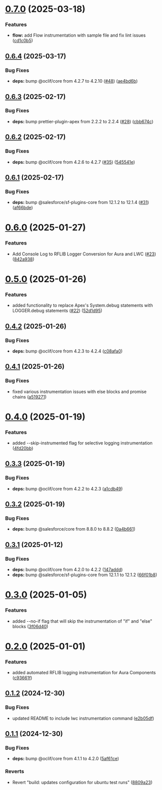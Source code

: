 # [0.7.0](https://github.com/j-fischer/rflib-plugin/compare/0.6.4...0.7.0) (2025-03-18)


### Features

* **flow:** add Flow instrumentation with sample file and fix lint issues ([cd1c0b5](https://github.com/j-fischer/rflib-plugin/commit/cd1c0b5b834e9b6e2dc3b6641f4991ec8f47f551))



## [0.6.4](https://github.com/j-fischer/rflib-plugin/compare/0.6.3...0.6.4) (2025-03-17)


### Bug Fixes

* **deps:** bump @oclif/core from 4.2.7 to 4.2.10 ([#48](https://github.com/j-fischer/rflib-plugin/issues/48)) ([ae4bd6b](https://github.com/j-fischer/rflib-plugin/commit/ae4bd6bd80f8f26230045793033b6d3c645ee41e))



## [0.6.3](https://github.com/j-fischer/rflib-plugin/compare/0.6.2...0.6.3) (2025-02-17)


### Bug Fixes

* **deps:** bump prettier-plugin-apex from 2.2.2 to 2.2.4 ([#28](https://github.com/j-fischer/rflib-plugin/issues/28)) ([cbb674c](https://github.com/j-fischer/rflib-plugin/commit/cbb674c7af86f0918c444a20d6226325c6f30cd4))



## [0.6.2](https://github.com/j-fischer/rflib-plugin/compare/0.6.1...0.6.2) (2025-02-17)


### Bug Fixes

* **deps:** bump @oclif/core from 4.2.6 to 4.2.7 ([#35](https://github.com/j-fischer/rflib-plugin/issues/35)) ([545541e](https://github.com/j-fischer/rflib-plugin/commit/545541ef25bc09da2a109d22713801975cc243a5))



## [0.6.1](https://github.com/j-fischer/rflib-plugin/compare/0.6.0...0.6.1) (2025-02-17)


### Bug Fixes

* **deps:** bump @salesforce/sf-plugins-core from 12.1.2 to 12.1.4 ([#31](https://github.com/j-fischer/rflib-plugin/issues/31)) ([af66bde](https://github.com/j-fischer/rflib-plugin/commit/af66bded9f7ca7625b1ef89dc35dd82a6e9375ef))



# [0.6.0](https://github.com/j-fischer/rflib-plugin/compare/0.5.0...0.6.0) (2025-01-27)


### Features

* Add Console Log to RFLIB Logger Conversion for Aura and LWC ([#23](https://github.com/j-fischer/rflib-plugin/issues/23)) ([842a938](https://github.com/j-fischer/rflib-plugin/commit/842a938d9d18c85f39ee25ede2446b02343f526b))



# [0.5.0](https://github.com/j-fischer/rflib-plugin/compare/0.4.2...0.5.0) (2025-01-26)


### Features

* added functionality to replace Apex's System.debug statements with LOGGER.debug statements ([#22](https://github.com/j-fischer/rflib-plugin/issues/22)) ([52d1d95](https://github.com/j-fischer/rflib-plugin/commit/52d1d958bac312b22b050b2114a526dfdfaac896))



## [0.4.2](https://github.com/j-fischer/rflib-plugin/compare/0.4.1...0.4.2) (2025-01-26)


### Bug Fixes

* **deps:** bump @oclif/core from 4.2.3 to 4.2.4 ([c08afa0](https://github.com/j-fischer/rflib-plugin/commit/c08afa0a8ffa51bf8b8870beddb890c0de7ef0b6))



## [0.4.1](https://github.com/j-fischer/rflib-plugin/compare/0.4.0...0.4.1) (2025-01-26)


### Bug Fixes

* fixed various instrumentation issues with else blocks and promise chains ([a519271](https://github.com/j-fischer/rflib-plugin/commit/a5192718f408a8fea643b0d4fb33e83db564adfb))



# [0.4.0](https://github.com/j-fischer/rflib-plugin/compare/0.3.3...0.4.0) (2025-01-19)


### Features

* added --skip-instrumented flag for selective logging instrumentation ([4fd20bb](https://github.com/j-fischer/rflib-plugin/commit/4fd20bb31f5ed09edc5f2a6da6b80a6e9f2dc17e))



## [0.3.3](https://github.com/j-fischer/rflib-plugin/compare/0.3.2...0.3.3) (2025-01-19)


### Bug Fixes

* **deps:** bump @oclif/core from 4.2.2 to 4.2.3 ([a1cdb49](https://github.com/j-fischer/rflib-plugin/commit/a1cdb492066b024cb8b9f3ac95ae09677a67e011))



## [0.3.2](https://github.com/j-fischer/rflib-plugin/compare/0.3.1...0.3.2) (2025-01-19)


### Bug Fixes

* **deps:** bump @salesforce/core from 8.8.0 to 8.8.2 ([0a4b661](https://github.com/j-fischer/rflib-plugin/commit/0a4b66187e9a6f110745eae2f80bc1f78a5146de))



## [0.3.1](https://github.com/j-fischer/rflib-plugin/compare/0.3.0...0.3.1) (2025-01-12)


### Bug Fixes

* **deps:** bump @oclif/core from 4.2.0 to 4.2.2 ([147addd](https://github.com/j-fischer/rflib-plugin/commit/147addd8c283843b802de4f66952c3c029b5aac8))
* **deps:** bump @salesforce/sf-plugins-core from 12.1.1 to 12.1.2 ([66f01b8](https://github.com/j-fischer/rflib-plugin/commit/66f01b8269fe3505f0aa6539c9bca80f68bfe2fd))



# [0.3.0](https://github.com/j-fischer/rflib-plugin/compare/0.2.0...0.3.0) (2025-01-05)


### Features

* added --no-if flag that will skip the instrumentation of "if" and "else" blocks ([3f06d40](https://github.com/j-fischer/rflib-plugin/commit/3f06d40b291863dc153eb87ea6af18ee8f8085d4))



# [0.2.0](https://github.com/j-fischer/rflib-plugin/compare/0.1.2...0.2.0) (2025-01-01)


### Features

* added automated RFLIB logging instrumentation for Aura Components ([c93661f](https://github.com/j-fischer/rflib-plugin/commit/c93661fd398ffdc233db8c5dfdcd2c8d93a93922))



## [0.1.2](https://github.com/j-fischer/rflib-plugin/compare/0.1.1...0.1.2) (2024-12-30)


### Bug Fixes

* updated README to include lwc instrumentation command ([e2b05df](https://github.com/j-fischer/rflib-plugin/commit/e2b05df416a51edbec9312df2d2938e377b0c173))



## [0.1.1](https://github.com/j-fischer/rflib-plugin/compare/5af61ceb479c90a8ee129b9eddd4a594bf4c15a3...0.1.1) (2024-12-30)


### Bug Fixes

* **deps:** bump @oclif/core from 4.1.1 to 4.2.0 ([5af61ce](https://github.com/j-fischer/rflib-plugin/commit/5af61ceb479c90a8ee129b9eddd4a594bf4c15a3))


### Reverts

* Revert "build: updates configuration for ubuntu test runs" ([8809a23](https://github.com/j-fischer/rflib-plugin/commit/8809a2353e711bece922079634463763dbe4b919))




